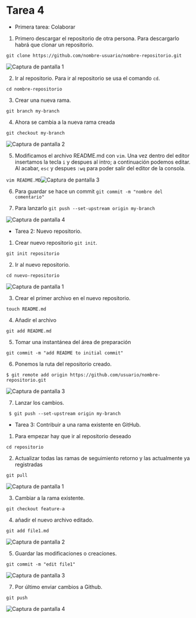 # Tarea 4
- Primera tarea: Colaborar 


1. Primero descargar el repositorio de otra persona. Para descargarlo habrá que clonar un repositorio.

`git clone https://github.com/nombre-usuario/nombre-repositorio.git`

![Captura de pantalla 1](https://user-images.githubusercontent.com/82807688/154710486-89c96c20-78a1-4242-a02b-05e57674c46d.png)

2. Ir al repositorio. Para ir al repositorio se usa el comando `cd`.

`cd nombre-repositorio`

3. Crear una nueva rama. 

`git branch my-branch`

4. Ahora se cambia a la nueva rama creada 

`git checkout my-branch`

![Captura de pantalla 2](https://user-images.githubusercontent.com/82807688/154712192-81ed9e46-5791-4232-9dd2-e6e95bccf84f.png)

5. Modificamos el archivo README.md con `vim`. Una vez dentro del editor insertamos la tecla `i` y despues al intro; a continuación podemos editar. Al acabar, `esc` y despues `:wq` para poder salir del editor de la consola.

`vim README.MD`![Captura de pantalla 3](https://user-images.githubusercontent.com/82807688/154713996-2dfd125b-d664-4361-b256-f0b655492baf.png)

6. Para guardar se hace un commit 
`git commit -m "nombre del comentario"`

7. Para lanzarlo 
`git push --set-upstream origin my-branch`

![Captura de pantalla 4](https://user-images.githubusercontent.com/82807688/154716039-6f714d85-0f5c-4da1-889b-74e595f7eb15.png)

- Tarea 2: Nuevo repositorio.

1. Crear nuevo repositorio `git init`.

`git init repositorio`

2. Ir al nuevo repositorio.

`cd nuevo-repositorio`

![Captura de pantalla 1](https://user-images.githubusercontent.com/82807688/154718208-489e7f42-1382-47ac-b7e0-ed134ce0d9c4.png)

3. Crear el primer archivo en el nuevo repositorio.

`touch README.md`

4. Añadir el archivo

`git add README.md`

5. Tomar una instantánea del área de preparación

`git commit -m "add README to initial commit"`

6. Ponemos la ruta del repositorio creado.

`$ git remote add origin https://github.com/usuario/nombre-repositorio.git`

![Captura de pantalla 3](https://user-images.githubusercontent.com/82807688/154722066-3ef348a4-98d9-4be4-84f1-0a03f21c7ffb.png)

7. Lanzar los cambios.

` $ git push --set-upstream origin my-branch`

- Tarea 3: Contribuir a una rama existente en GitHub.

1. Para empezar hay que ir al repositorio deseado

`cd repositorio`

2. Actualizar todas las ramas de seguimiento retorno y las actualmente ya registradas

`git pull`

![Captura de pantalla 1](https://user-images.githubusercontent.com/82807688/154723413-ad58a3fc-30f8-46cd-81a2-d41b1707e3f6.png)

3. Cambiar a la rama existente.

`git checkout feature-a`

4. añadir el nuevo archivo editado.

`git add file1.md`

![Captura de pantalla 2](https://user-images.githubusercontent.com/82807688/154724317-9404eaee-a822-47c1-b38e-6359463bfa78.png)

5. Guardar las modificaciones o creaciones.

`git commit -m "edit file1"`

![Captura de pantalla 3](https://user-images.githubusercontent.com/82807688/154724445-06ce4ab0-2708-4f37-bc26-367946c35bea.png)

7. Por último enviar cambios a Github.

`git push`

![Captura de pantalla 4](https://user-images.githubusercontent.com/82807688/154724511-756024d5-35b0-48b1-9835-33e9c5fecacb.png)
